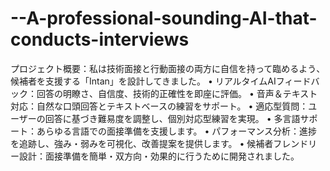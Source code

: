 # --A-professional-sounding-AI-that-conducts-interviews
プロジェクト概要：私は技術面接と行動面接の両方に自信を持って臨めるよう、候補者を支援する「Intan」を設計してきました。    • リアルタイムAIフィードバック：回答の明瞭さ、自信度、技術的正確性を即座に評価。 • 音声＆テキスト対応：自然な口頭回答とテキストベースの練習をサポート。 • 適応型質問：ユーザーの回答に基づき難易度を調整し、個別対応型練習を実現。 • 多言語サポート：あらゆる言語での面接準備を支援します。 • パフォーマンス分析：進捗を追跡し、強み・弱みを可視化、改善提案を提供します。 • 候補者フレンドリー設計：面接準備を簡単・双方向・効果的に行うために開発されました。 
